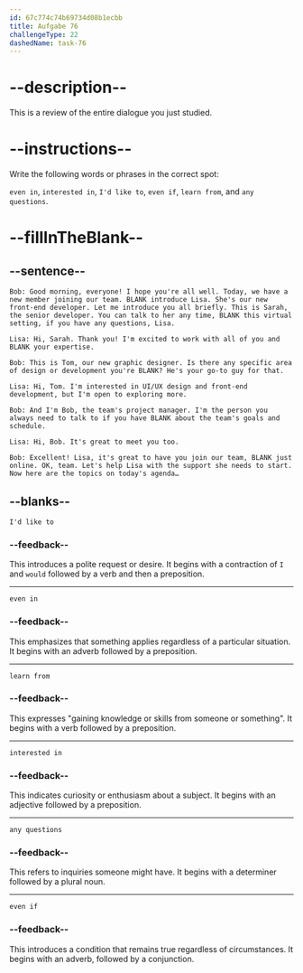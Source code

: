 ```yaml
---
id: 67c774c74b69734d08b1ecbb
title: Aufgabe 76
challengeType: 22
dashedName: task-76
---
```


<!-- REVIEW -->

# --description--

This is a review of the entire dialogue you just studied.

# --instructions--

Write the following words or phrases in the correct spot:

`even in`, `interested in`, `I'd like to`, `even if`, `learn from`, and `any questions`.

# --fillInTheBlank--

## --sentence--

`Bob: Good morning, everyone! I hope you're all well. Today, we have a new member joining our team. BLANK introduce Lisa. She's our new front-end developer. Let me introduce you all briefly. This is Sarah, the senior developer. You can talk to her any time, BLANK this virtual setting, if you have any questions, Lisa.`

`Lisa: Hi, Sarah. Thank you! I'm excited to work with all of you and BLANK your expertise.`

`Bob: This is Tom, our new graphic designer. Is there any specific area of design or development you're BLANK? He's your go-to guy for that.`

`Lisa: Hi, Tom. I'm interested in UI/UX design and front-end development, but I'm open to exploring more.`

`Bob: And I'm Bob, the team's project manager. I'm the person you always need to talk to if you have BLANK about the team's goals and schedule.`

`Lisa: Hi, Bob. It's great to meet you too.`

`Bob: Excellent! Lisa, it's great to have you join our team, BLANK just online. OK, team. Let's help Lisa with the support she needs to start. Now here are the topics on today's agenda…`

## --blanks--

`I'd like to`

### --feedback--

This introduces a polite request or desire. It begins with a contraction of `I` and `would` followed by a verb and then a preposition.

---

`even in`

### --feedback--

This emphasizes that something applies regardless of a particular situation. It begins with an adverb followed by a preposition.

---

`learn from`

### --feedback--

This expresses "gaining knowledge or skills from someone or something". It begins with a verb followed by a preposition.

---

`interested in`

### --feedback--

This indicates curiosity or enthusiasm about a subject. It begins with an adjective followed by a preposition.

---

`any questions`

### --feedback--

This refers to inquiries someone might have. It begins with a determiner followed by a plural noun.

---

`even if`

### --feedback--

This introduces a condition that remains true regardless of circumstances. It begins with an adverb, followed by a conjunction.  
